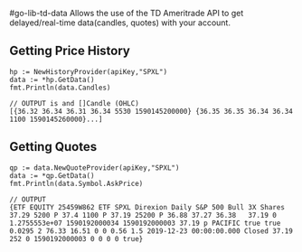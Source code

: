 #go-lib-td-data
Allows the use of the TD Ameritrade API to get delayed/real-time data(candles, quotes) with your account. 

## Getting Price History
	hp := NewHistoryProvider(apiKey,"SPXL")
	data := *hp.GetData()
	fmt.Println(data.Candles)
    
    // OUTPUT is and []Candle (OHLC)
    [{36.32 36.34 36.31 36.34 5530 1590145200000} {36.35 36.35 36.34 36.34 1100 1590145260000}...]
    
## Getting Quotes
	qp := data.NewQuoteProvider(apiKey,"SPXL")
	data := *qp.GetData()
	fmt.Println(data.Symbol.AskPrice)
	
	// OUTPUT
	{ETF EQUITY 25459W862 ETF SPXL Direxion Daily S&P 500 Bull 3X Shares 37.29 5200 P 37.4 1100 P 37.19 25200 P 36.88 37.27 36.38   37.19 0 1.2755553e+07 1590192000034 1590192000003 37.19 p PACIFIC true true 0.0295 2 76.33 16.51 0 0 0.56 1.5 2019-12-23 00:00:00.000 Closed 37.19 252 0 1590192000003 0 0 0 0 true}